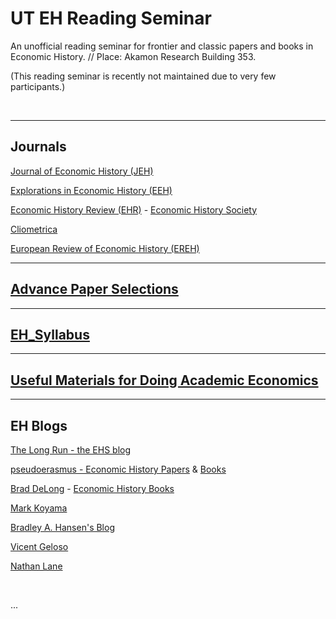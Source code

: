 # UT EH Reading Seminar

An unofficial reading seminar for frontier and classic papers and books in Economic History. 
// Place: Akamon Research Building 353. 

(This reading seminar is recently not maintained due to very few participants.)

<br />



------

## Journals

[Journal of Economic History (JEH)](https://www.cambridge.org/core/journals/journal-of-economic-history)

[Explorations in Economic History (EEH)](https://www.sciencedirect.com/journal/explorations-in-economic-history)

[Economic History Review (EHR)](https://onlinelibrary.wiley.com/journal/14680289) - [Economic History Society](http://www.ehs.org.uk/journal/)

[Cliometrica](https://link.springer.com/search?sortOrder=newestFirst&facet-content-type=Article&facet-journal-id=11698)

[European Review of Economic History (EREH)](https://academic.oup.com/ereh/advance-articles)

------

## [Advance Paper Selections](https://github.com/Alalalalaki/UT_EH/blob/master/Advance_EH_selection.md)



-----

## [EH_Syllabus](https://github.com/Alalalalaki/UT_EH/tree/master/EH_Syllabus)



---

## [Useful Materials for Doing Academic Economics](https://github.com/Alalalalaki/UT_EH/blob/master/Various.md)



------

## EH Blogs

[The Long Run - the EHS blog](https://ehsthelongrun.net/)

[pseudoerasmus - Economic History Papers](https://pseudoerasmus.com/papers/) & [Books](https://pseudoerasmus.com/economic-history-books/)

[Brad DeLong](http://www.bradford-delong.com/2018/07/why-was-the-20th-century-not-a-chinese-century-an-outtake-from-slouching-towards-utopia-an-economic-history-of-the-long.html) - [Economic History Books](http://www.bradford-delong.com/2016/08/pseudoerasmuss-economic-history-reading-list.html)

[Mark Koyama](https://medium.com/@MarkKoyama/could-rome-have-had-an-industrial-revolution-4126717370a2) 

[Bradley A. Hansen's Blog](http://bradleyahansen.blogspot.com/2018/06/how-i-became-business-historian-bit-of.html)

[Vicent Geloso](https://notesonliberty.com/author/vincentgeloso/)

[Nathan Lane](http://nathanlane.info/blog)

<br />

... 
